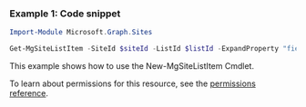 ### Example 1: Code snippet

```powershellImport-Module Microsoft.Graph.Sites

Get-MgSiteListItem -SiteId $siteId -ListId $listId -ExpandProperty "fields(select=Name,Color,Quantity)"
```
This example shows how to use the New-MgSiteListItem Cmdlet.
To learn about permissions for this resource, see the [permissions reference](/graph/permissions-reference).

